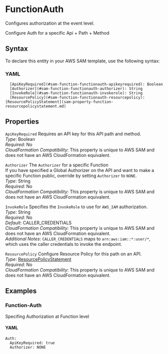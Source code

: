# FunctionAuth<a name="sam-property-function-functionauth"></a>

Configures authorization at the event level\.

Configure Auth for a specific Api \+ Path \+ Method

## Syntax<a name="sam-property-function-functionauth-syntax"></a>

To declare this entity in your AWS SAM template, use the following syntax:

### YAML<a name="sam-property-function-functionauth-syntax.yaml"></a>

```
  [ApiKeyRequired](#sam-function-functionauth-apikeyrequired): Boolean
  [Authorizer](#sam-function-functionauth-authorizer): String
  [InvokeRole](#sam-function-functionauth-invokerole): String
  [ResourcePolicy](#sam-function-functionauth-resourcepolicy): [ResourcePolicyStatement](sam-property-function-resourcepolicystatement.md)
```

## Properties<a name="sam-property-function-functionauth-properties"></a>

 `ApiKeyRequired`   <a name="sam-function-functionauth-apikeyrequired"></a>
Requires an API key for this API path and method\.  
*Type*: Boolean  
*Required*: No  
*CloudFormation Compatibility*: This property is unique to AWS SAM and does not have an AWS CloudFormation equivalent\.

 `Authorizer`   <a name="sam-function-functionauth-authorizer"></a>
The `Authorizer` for a specific Function  
If you have specified a Global Authorizer on the API and want to make a specific Function public, override by setting `Authorizer` to `NONE`\.  
*Type*: String  
*Required*: No  
*CloudFormation Compatibility*: This property is unique to AWS SAM and does not have an AWS CloudFormation equivalent\.

 `InvokeRole`   <a name="sam-function-functionauth-invokerole"></a>
Specifies the `InvokeRole` to use for `AWS_IAM` authorization\.  
*Type*: String  
*Required*: No  
*Default*: CALLER\_CREDENTIALS  
*CloudFormation Compatibility*: This property is unique to AWS SAM and does not have an AWS CloudFormation equivalent\.  
*Additional Notes*: `CALLER_CREDENTIALS` maps to `arn:aws:iam::*:user/*`, which uses the caller credentials to invoke the endpoint\.

 `ResourcePolicy`   <a name="sam-function-functionauth-resourcepolicy"></a>
Configure Resource Policy for this path on an API\.  
*Type*: [ResourcePolicyStatement](sam-property-function-resourcepolicystatement.md)  
*Required*: No  
*CloudFormation Compatibility*: This property is unique to AWS SAM and does not have an AWS CloudFormation equivalent\.

## Examples<a name="sam-property-function-functionauth--examples"></a>

### Function\-Auth<a name="sam-property-function-functionauth--examples--function-auth"></a>

Specifing Authorization at Function level

#### YAML<a name="sam-property-function-functionauth--examples--function-auth--yaml"></a>

```
Auth:
  ApiKeyRequired: true
  Authorizer: NONE
```